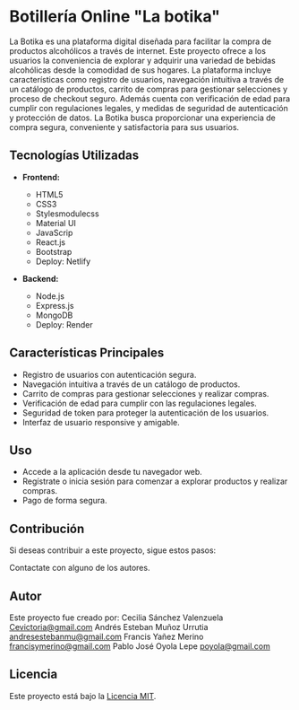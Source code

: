 


# Botillería Online "La botika"

La Botika es una plataforma digital diseñada para facilitar la compra de productos alcohólicos a través de internet. Este proyecto ofrece a los usuarios la conveniencia de explorar y adquirir una variedad de bebidas alcohólicas desde la comodidad de sus hogares. La plataforma incluye características como registro de usuarios, navegación intuitiva a través de un catálogo de productos, carrito de compras para gestionar selecciones y proceso de checkout seguro. Además cuenta con verificación de edad para cumplir con regulaciones legales, y medidas de seguridad de autenticación y protección de datos. La Botika busca proporcionar una experiencia de compra segura, conveniente y satisfactoria para sus usuarios.

## Tecnologías Utilizadas

- **Frontend:**
  - HTML5
  - CSS3
  - Stylesmodulecss
  - Material UI
  - JavaScrip
  - React.js
  - Bootstrap
  - Deploy: Netlify

- **Backend:**
  - Node.js
  - Express.js
  - MongoDB
  - Deploy: Render
	

## Características Principales

- Registro de usuarios con autenticación segura.
- Navegación intuitiva a través de un catálogo de productos.
- Carrito de compras para gestionar selecciones y realizar compras.
- Verificación de edad para cumplir con las regulaciones legales.
- Seguridad de token para proteger la autenticación de los usuarios.
- Interfaz de usuario responsive y amigable.


## Uso

- Accede a la aplicación desde tu navegador web.
- Regístrate o inicia sesión para comenzar a explorar productos y realizar compras.
- Pago de forma segura.

## Contribución

Si deseas contribuir a este proyecto, sigue estos pasos:

Contactate con alguno de los autores.

## Autor

Este proyecto fue creado por:
Cecilia Sánchez Valenzuela    Cevictoria@gmail.com 
Andrés Esteban Muñoz Urrutia  andresestebanmu@gmail.com
Francis Yañez Merino          francisymerino@gmail.com
Pablo José Oyola Lepe         poyola@gmail.com													


## Licencia

Este proyecto está bajo la [Licencia MIT](LICENSE).

